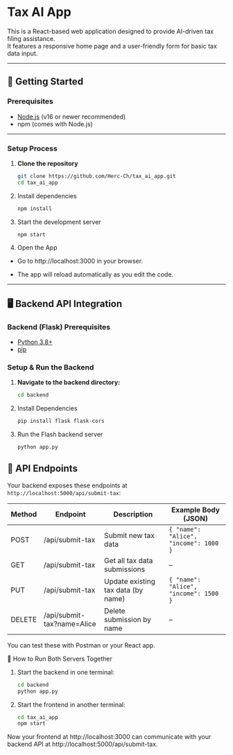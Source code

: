 # Tax AI App

This is a React-based web application designed to provide AI-driven tax filing assistance.  
It features a responsive home page and a user-friendly form for basic tax data input.

---

## 🚀 Getting Started

### **Prerequisites**

- [Node.js](https://nodejs.org/) (v16 or newer recommended)
- npm (comes with Node.js)

---

### **Setup Process**

1. **Clone the repository**

   ```bash
   git clone https://github.com/Herc-Ch/tax_ai_app.git
   cd tax_ai_app
   ```
2. Install dependencies
   
   ```bash
   npm install
   ```  
3. Start the development server
   
   ```bash
   npm start
   ```
4. Open the App
   
- Go to http://localhost:3000 in your browser.

- The app will reload automatically as you edit the code.
---

## 🖥️ Backend API Integration

### Backend (Flask) Prerequisites

- [Python 3.8+](https://www.python.org/)
- [pip](https://pip.pypa.io/en/stable/)

### Setup & Run the Backend

1. **Navigate to the backend directory:**
   ```bash
   cd backend
   ```
2. Install Dependencies
   ```bash
   pip install flask flask-cors
   ```
3. Run the Flash backend server
   ```bash
   python app.py
   ```
   
## 🔗 API Endpoints

Your backend exposes these endpoints at `http://localhost:5000/api/submit-tax`:

| Method | Endpoint                              | Description                           | Example Body (JSON)                  |
|--------|---------------------------------------|---------------------------------------|--------------------------------------|
| POST   | /api/submit-tax                       | Submit new tax data                   | `{ "name": "Alice", "income": 1000 }`|
| GET    | /api/submit-tax                       | Get all tax data submissions          | –                                    |
| PUT    | /api/submit-tax                       | Update existing tax data (by name)    | `{ "name": "Alice", "income": 1500 }`|
| DELETE | /api/submit-tax?name=Alice            | Delete submission by name             | –                                    |

You can test these with Postman or your React app.

🏃 How to Run Both Servers Together
1. Start the backend in one terminal:
      ```bash
    cd backend
    python app.py
      ```
2. Start the frontend in another terminal:
      ```bash
    cd tax_ai_app
    npm start
      ```
Now your frontend at http://localhost:3000 can communicate with your backend API at http://localhost:5000/api/submit-tax.
